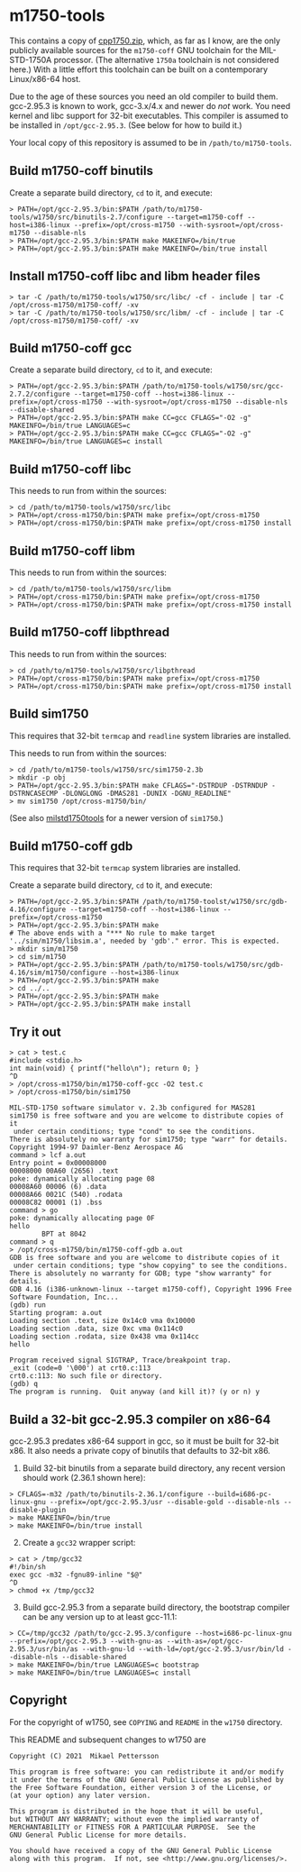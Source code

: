 # m1750-tools

This contains a copy of [cpp1750.zip](https://downloads.cleanscape.net/1750a/resources/cpp1750.zip),
which, as far as I know, are the only publicly available sources for the `m1750-coff` GNU toolchain
for the MIL-STD-1750A processor. (The alternative `1750a` toolchain is not considered here.)
With a little effort this toolchain can be built on a contemporary Linux/x86-64 host.

Due to the age of these sources you need an old compiler to build them.
gcc-2.95.3 is known to work, gcc-3.x/4.x and newer do _not_ work.
You need kernel and libc support for 32-bit executables.
This compiler is assumed to be installed in `/opt/gcc-2.95.3`. (See below for how to build it.)

Your local copy of this repository is assumed to be in `/path/to/m1750-tools`.

## Build m1750-coff binutils

Create a separate build directory, `cd` to it, and execute:

```
> PATH=/opt/gcc-2.95.3/bin:$PATH /path/to/m1750-tools/w1750/src/binutils-2.7/configure --target=m1750-coff --host=i386-linux --prefix=/opt/cross-m1750 --with-sysroot=/opt/cross-m1750 --disable-nls
> PATH=/opt/gcc-2.95.3/bin:$PATH make MAKEINFO=/bin/true
> PATH=/opt/gcc-2.95.3/bin:$PATH make MAKEINFO=/bin/true install
```

## Install m1750-coff libc and libm header files

```
> tar -C /path/to/m1750-tools/w1750/src/libc/ -cf - include | tar -C /opt/cross-m1750/m1750-coff/ -xv
> tar -C /path/to/m1750-tools/w1750/src/libm/ -cf - include | tar -C /opt/cross-m1750/m1750-coff/ -xv
```

## Build m1750-coff gcc

Create a separate build directory, `cd` to it, and execute:

```
> PATH=/opt/gcc-2.95.3/bin:$PATH /path/to/m1750-tools/w1750/src/gcc-2.7.2/configure --target=m1750-coff --host=i386-linux --prefix=/opt/cross-m1750 --with-sysroot=/opt/cross-m1750 --disable-nls --disable-shared
> PATH=/opt/gcc-2.95.3/bin:$PATH make CC=gcc CFLAGS="-O2 -g" MAKEINFO=/bin/true LANGUAGES=c
> PATH=/opt/gcc-2.95.3/bin:$PATH make CC=gcc CFLAGS="-O2 -g" MAKEINFO=/bin/true LANGUAGES=c install
```

## Build m1750-coff libc

This needs to run from within the sources:

```
> cd /path/to/m1750-tools/w1750/src/libc
> PATH=/opt/cross-m1750/bin:$PATH make prefix=/opt/cross-m1750
> PATH=/opt/cross-m1750/bin:$PATH make prefix=/opt/cross-m1750 install
```

## Build m1750-coff libm

This needs to run from within the sources:

```
> cd /path/to/m1750-tools/w1750/src/libm
> PATH=/opt/cross-m1750/bin:$PATH make prefix=/opt/cross-m1750
> PATH=/opt/cross-m1750/bin:$PATH make prefix=/opt/cross-m1750 install
```

## Build m1750-coff libpthread

This needs to run from within the sources:

```
> cd /path/to/m1750-tools/w1750/src/libpthread
> PATH=/opt/cross-m1750/bin:$PATH make prefix=/opt/cross-m1750
> PATH=/opt/cross-m1750/bin:$PATH make prefix=/opt/cross-m1750 install
```

## Build sim1750

This requires that 32-bit `termcap` and `readline` system libraries are installed.

This needs to run from within the sources:

```
> cd /path/to/m1750-tools/w1750/src/sim1750-2.3b
> mkdir -p obj
> PATH=/opt/gcc-2.95.3/bin:$PATH make CFLAGS="-DSTRDUP -DSTRNDUP -DSTRNCASECMP -DLONGLONG -DMAS281 -DUNIX -DGNU_READLINE"
> mv sim1750 /opt/cross-m1750/bin/
```

(See also [milstd1750tools](https://github.com/okellogg/milstd1750tools) for a newer version of `sim1750`.)

## Build m1750-coff gdb

This requires that 32-bit `termcap` system libraries are installed.

Create a separate build directory, `cd` to it, and execute:

```
> PATH=/opt/gcc-2.95.3/bin:$PATH /path/to/m1750-toolst/w1750/src/gdb-4.16/configure --target=m1750-coff --host=i386-linux --prefix=/opt/cross-m1750
> PATH=/opt/gcc-2.95.3/bin:$PATH make
# The above ends with a "*** No rule to make target '../sim/m1750/libsim.a', needed by 'gdb'." error. This is expected.
> mkdir sim/m1750
> cd sim/m1750
> PATH=/opt/gcc-2.95.3/bin:$PATH /path/to/m1750-tools/w1750/src/gdb-4.16/sim/m1750/configure --host=i386-linux
> PATH=/opt/gcc-2.95.3/bin:$PATH make
> cd ../..
> PATH=/opt/gcc-2.95.3/bin:$PATH make
> PATH=/opt/gcc-2.95.3/bin:$PATH make install
```

## Try it out

```
> cat > test.c
#include <stdio.h>
int main(void) { printf("hello\n"); return 0; }
^D
> /opt/cross-m1750/bin/m1750-coff-gcc -O2 test.c
> /opt/cross-m1750/bin/sim1750

MIL-STD-1750 software simulator v. 2.3b configured for MAS281
sim1750 is free software and you are welcome to distribute copies of it
 under certain conditions; type "cond" to see the conditions.
There is absolutely no warranty for sim1750; type "warr" for details.
Copyright 1994-97 Daimler-Benz Aerospace AG
command > lcf a.out
Entry point = 0x00008000
00008000 00A60 (2656) .text
poke: dynamically allocating page 08
00008A60 00006 (6) .data
00008A66 0021C (540) .rodata
00008C82 00001 (1) .bss
command > go
poke: dynamically allocating page 0F
hello
        BPT at 8042
command > q
> /opt/cross-m1750/bin/m1750-coff-gdb a.out
GDB is free software and you are welcome to distribute copies of it
 under certain conditions; type "show copying" to see the conditions.
There is absolutely no warranty for GDB; type "show warranty" for details.
GDB 4.16 (i386-unknown-linux --target m1750-coff), Copyright 1996 Free Software Foundation, Inc...
(gdb) run
Starting program: a.out
Loading section .text, size 0x14c0 vma 0x10000
Loading section .data, size 0xc vma 0x114c0
Loading section .rodata, size 0x438 vma 0x114cc
hello

Program received signal SIGTRAP, Trace/breakpoint trap.
_exit (code=0 '\000') at crt0.c:113
crt0.c:113: No such file or directory.
(gdb) q
The program is running.  Quit anyway (and kill it)? (y or n) y
```

## Build a 32-bit gcc-2.95.3 compiler on x86-64

gcc-2.95.3 predates x86-64 support in gcc, so it must be built for 32-bit x86.
It also needs a private copy of binutils that defaults to 32-bit x86.

1. Build 32-bit binutils from a separate build directory, any recent version should work (2.36.1 shown here):

```
> CFLAGS=-m32 /path/to/binutils-2.36.1/configure --build=i686-pc-linux-gnu --prefix=/opt/gcc-2.95.3/usr --disable-gold --disable-nls --disable-plugin
> make MAKEINFO=/bin/true
> make MAKEINFO=/bin/true install
```

2. Create a `gcc32` wrapper script:

```
> cat > /tmp/gcc32
#!/bin/sh
exec gcc -m32 -fgnu89-inline "$@"
^D
> chmod +x /tmp/gcc32
```

3. Build gcc-2.95.3 from a separate build directory, the bootstrap compiler can be any version up to at least gcc-11.1:

```
> CC=/tmp/gcc32 /path/to/gcc-2.95.3/configure --host=i686-pc-linux-gnu --prefix=/opt/gcc-2.95.3 --with-gnu-as --with-as=/opt/gcc-2.95.3/usr/bin/as --with-gnu-ld --with-ld=/opt/gcc-2.95.3/usr/bin/ld --disable-nls --disable-shared
> make MAKEINFO=/bin/true LANGUAGES=c bootstrap
> make MAKEINFO=/bin/true LANGUAGES=c install
```

## Copyright

For the copyright of w1750, see `COPYING` and `README` in the `w1750` directory.

This README and subsequent changes to w1750 are

    Copyright (C) 2021  Mikael Pettersson

    This program is free software: you can redistribute it and/or modify
    it under the terms of the GNU General Public License as published by
    the Free Software Foundation, either version 3 of the License, or
    (at your option) any later version.

    This program is distributed in the hope that it will be useful,
    but WITHOUT ANY WARRANTY; without even the implied warranty of
    MERCHANTABILITY or FITNESS FOR A PARTICULAR PURPOSE.  See the
    GNU General Public License for more details.

    You should have received a copy of the GNU General Public License
    along with this program.  If not, see <http://www.gnu.org/licenses/>.
